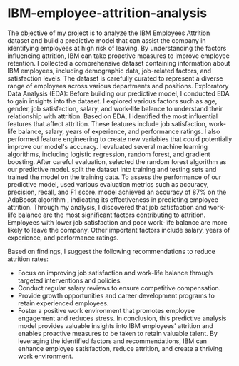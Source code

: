 # IBM-employee-attrition-analysis

The objective of my project is to analyze the IBM Employees Attrition dataset and build a predictive model that can assist the company in identifying employees at high risk of leaving. By understanding the factors influencing attrition, IBM can take proactive measures to improve employee retention.
I collected a comprehensive dataset containing information about IBM employees, including demographic data, job-related factors, and satisfaction levels. The dataset is carefully curated to represent a diverse range of employees across various departments and positions.
Exploratory Data Analysis (EDA): Before building our predictive model, I conducted EDA to gain insights into the dataset. I explored various factors such as age, gender, job satisfaction, salary, and work-life balance to understand their relationship with attrition.
Based on EDA, I identified the most influential features that affect attrition. These features include job satisfaction, work-life balance, salary, years of experience, and performance ratings. I also performed feature engineering to create new variables that could potentially improve our model's accuracy.
I evaluated several machine learning algorithms, including logistic regression, random forest, and gradient boosting. After careful evaluation, selected the random forest algorithm as our predictive model. split the dataset into training and testing sets and trained the model on the training data.
To assess the performance of our predictive model, used various evaluation metrics such as accuracy, precision, recall, and F1 score. model achieved an accuracy of 87% on the AdaBoost algorithm , indicating its effectiveness in predicting employee attrition.
Through my analysis, I discovered that job satisfaction and work-life balance are the most significant factors contributing to attrition. Employees with lower job satisfaction and poor work-life balance are more likely to leave the company. Other important factors include salary, years of experience, and performance ratings. 

Based on findings, I suggest the following recommendations to reduce attrition rates:
- Focus on improving job satisfaction and work-life balance through targeted interventions and policies.
- Conduct regular salary reviews to ensure competitive compensation.
- Provide growth opportunities and career development programs to retain experienced employees.
- Foster a positive work environment that promotes employee engagement and reduces stress.
In conclusion, this predictive analysis model provides valuable insights into IBM employees' attrition and enables proactive measures to be taken to retain valuable talent. By leveraging the identified factors and recommendations, IBM can enhance employee satisfaction, reduce attrition, and create a thriving work environment.
